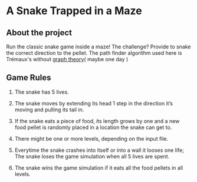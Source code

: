# A Snake Trapped in a Maze

## About the project
Run the classic snake game inside a maze! The challenge? Provide to snake the correct direction to the pellet. The path finder algorithm used here is Trémaux's without [graph theory](https://en.wikipedia.org/wiki/Tr%C3%A9maux_tree)( maybe one day ) 

## Game Rules
1. The snake has 5 lives.

2. The snake moves by extending its head 1 step in the direction it’s moving and pulling its tail in.

3. If the snake eats a piece of food, its length grows by one and a new food pellet is randomly placed in a location the snake can get to.

4. There might be one or more levels, depending on the input file.

5. Everytime the snake crashes into itself or into a wall it looses one life; The snake loses the game simulation when all 5 lives are spent.

6. The snake wins the game simulation if it eats all the food pellets in all levels.
